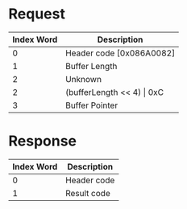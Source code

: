 # Request

| Index Word | Description                  |
|------------|------------------------------|
| 0          | Header code \[0x086A0082\]   |
| 1          | Buffer Length                |
| 2          | Unknown                      |
| 2          | (bufferLength \<\< 4) \| 0xC |
| 3          | Buffer Pointer               |

# Response

| Index Word | Description |
|------------|-------------|
| 0          | Header code |
| 1          | Result code |